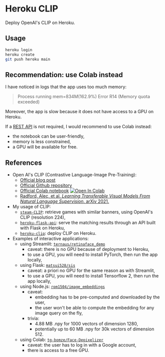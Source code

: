 # Heroku CLIP

Deploy OpenAI's CLIP on Heroku.

## Usage

```bash
heroku login
heroku create
git push heroku main
```

## Recommendation: use Colab instead

I have noticed in logs that the app uses too much memory:

> Process running mem=834M(162.9%)
> Error R14 (Memory quota exceeded)

Moreover, the app is slow because it does not have access to a GPU on Heroku.

If a [REST API][wiki-REST-API] is not required, I would recommend to use Colab instead:
-   the notebook can be user-friendly,
-   memory is less constrained,
-   a GPU will be available for free.

## References

-   Open AI's CLIP (Contrastive Language-Image Pre-Training):
    - [Official blog post][openai-blog]
    - [Official Github repository][openai-clip]
    - [Official Colab notebook][openai-colab]
      [![Open In Colab][colab-badge]][openai-colab]
    - [Radford, Alec, et al. *Learning Transferable Visual Models From Natural Language Supervision*. arXiv 2021.][openai-paper]
-   My usage of CLIP:
    - [`steam-CLIP`][banner-repository-CLIP]: retrieve games with similar banners, using OpenAI's CLIP (resolution 224),
    - [`heroku-flask-api`][my-flask-API]: serve the matching results through an API built with Flask on Heroku,
    - [`heroku-clip`][heroku-app-CLIP]: deploy CLIP on Heroku.
-   Examples of interactive applications:
    - using Streamlit: [`ternaus/retinaface_demo`][streamlit-app]
      - caveat: there is no GPU because of deployment to Heroku,
      - to use a GPU, you will need to install PyTorch, then run the app locally,
    - using Flask: [`matsui528/sis`][flask-app]
      - caveat: a priori no GPU for the same reason as with Streamlit,
      - to use a GPU, you will need to install Tensorflow 2, then run the app locally,
    - using Node.js: [`rom1504/image_embeddings`][nodejs-app]
      - caveat:
        - embedding has to be pre-computed and downloaded by the user,
        - the user won't be able to compute the embedding for any image query on the fly,
      - trivia:
        - 4.88 MB .npy for 1000 vectors of dimension 1280,
        - potentially up to 60 MB .npy for 30k vectors of dimension 512.
     - using Colab: [`tg-bomze/Face-Depixelizer`][colab-app-equivalent]
       - caveat: the user has to log in with a Google account,
       - there is access to a free GPU.

[my-flask-API]: <https://github.com/woctezuma/heroku-flask-api>
[streamlit-app]: <https://github.com/ternaus/retinaface_demo>
[flask-app]: <https://github.com/matsui528/sis>
[nodejs-app]: <https://github.com/rom1504/image_embeddings/tree/web>
[colab-app-equivalent]: <https://github.com/tg-bomze/Face-Depixelizer>

<!-- Definitions -->

[openai-blog]: <https://openai.com/blog/clip/>
[openai-clip]: <https://github.com/openai/CLIP>
[openai-colab]: <https://colab.research.google.com/github/openai/clip/blob/master/Interacting_with_CLIP.ipynb>
[openai-paper]: <https://cdn.openai.com/papers/Learning_Transferable_Visual_Models_From_Natural_Language_Supervision.pdf>

[banner-repository-CLIP]: <https://github.com/woctezuma/steam-CLIP>
[heroku-app-CLIP]: <https://github.com/woctezuma/heroku-clip>

[colab-badge]: <https://colab.research.google.com/assets/colab-badge.svg>

[wiki-REST-API]: <https://en.wikipedia.org/wiki/Representational_state_transfer>

